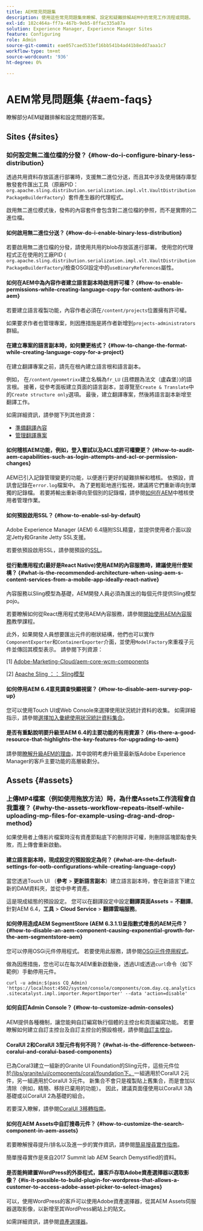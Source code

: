 ```yaml
---
title: AEM常見問題集
description: 使用這些常見問題集來瞭解、設定和疑難排解AEM中的常見工作流程或問題。
exl-id: 182c464a-ff7a-467b-9eb5-8ffac335a87a
solution: Experience Manager, Experience Manager Sites
feature: Configuring
role: Admin
source-git-commit: eae057caed533ef16bb541b4ad41b8edd7aaa1c7
workflow-type: tm+mt
source-wordcount: '936'
ht-degree: 0%

---
```


# AEM常見問題集 {#aem-faqs}

瞭解部分AEM疑難排解和設定問題的答案。

## Sites {#sites}

### 如何設定無二進位檔的分發？ {#how-do-i-configure-binary-less-distribution}

透過共用資料存放區進行部署時，支援無二進位分送，而且其中涉及使用儲存庫型散發套件匯出工具（原廠PID： `org.apache.sling.distribution.serialization.impl.vlt.VaultDistributionPackageBuilderFactory`）套件產生器的代理程式。

啟用無二進位模式後，發佈的內容套件會包含對二進位檔的參照，而不是實際的二進位檔。

#### 如何啟用無二進位分送？ {#how-do-i-enable-binary-less-distribution}

若要啟用無二進位檔的分發，請使用共用的blob存放區進行部署。
使用您的代理程式正在使用的工廠PID ( `org.apache.sling.distribution.serialization.impl.vlt.VaultDistributionPackageBuilderFactory`*)*&#x200B;檢查OSGI設定中的`useBinaryReferences`屬性。

#### 如何在AEM中為內容作者建立語言副本時啟用許可權？ {#how-to-enable-permissions-while-creating-language-copy-for-content-authors-in-aem}

若要建立語言複製功能，內容作者必須在`/content/projects`位置擁有許可權。

如果要求作者也管理專案，則因應措施是將作者新增到`projects-administrators`群組。

#### 在建立專案的語言副本時，如何變更格式？ {#how-to-change-the-format-while-creating-language-copy-for-a-project}

在建立翻譯專案之前，請先在根內建立語言根和語言副本。

例如，
在`/content/geometrixx`建立名稱為`fr_LU` (且標題為法文（盧森堡）)的語言根。 接著，從參考面板建立頁面的語言副本，並導覽至`Create & Translate`中的`Create structure only`選項。 最後，建立翻譯專案，然後將語言副本新增至翻譯工作。

如需詳細資訊，請參閱下列其他資源：

* [準備翻譯內容](/help/sites-administering/tc-prep.md)
* [管理翻譯專案](/help/sites-administering/tc-manage.md)

#### 如何稽核AEM功能，例如，登入嘗試以及ACL或許可權變更？ {#how-to-audit-aem-capabilities-such-as-login-attempts-and-acl-or-permission-changes}

AEM已引入記錄管理變更的功能，以便進行更好的疑難排解和稽核。 依預設，資訊會記錄在`error.log`檔案中。 為了更輕鬆地進行監視，建議將它們重新導向到單獨的記錄檔。
若要將輸出重新導向至個別的記錄檔，請參閱[如何在AEM](/help/sites-administering/audit-user-management-operations.md)中稽核使用者管理作業。

#### 如何預設啟用SSL？ {#how-to-enable-ssl-by-default}

Adobe Experience Manager (AEM) 6.4隨附SSL精靈，並提供使用者介面以設定Jetty和Granite Jetty SSL支援。

若要依預設啟用SSL，請參閱預設的[SSL](/help/sites-administering/ssl-by-default.md)。

#### 從行動應用程式(最好是React Native)使用AEM的內容服務時，建議使用什麼架構？ {#what-is-the-recommended-architecture-when-using-aem-s-content-services-from-a-mobile-app-ideally-react-native}

內容服務以Sling模型為基礎，AEM開發人員必須為匯出的每個元件提供Sling模型pojo。

若要瞭解如何從React應用程式使用AEM內容服務，請參閱[開始使用AEM內容服務](https://helpx.adobe.com/experience-manager/kt/sites/using/content-services-tutorial-use.html)教學課程。

此外，如果開發人員想要匯出元件的樹狀結構，他們也可以實作`ComponentExporter`和`ContainerExporter`介面，並使用`ModelFactory`來重複子元件並傳回其模型表示。 請參閱下列資源：

[1] [Adobe-Marketing-Cloud/aem-core-wcm-components](https://github.com/Adobe-Marketing-Cloud/aem-core-wcm-components/blob/master/bundles/core/src/main/java/com/adobe/cq/wcm/core/components/internal/models/v1/PageImpl.java#L245)

[2] [Apache Sling ：： Sling模型](https://sling.apache.org/documentation/bundles/models.html)

#### 如何停用AEM 6.4意見調查快顯視窗？ {#how-to-disable-aem-survey-pop-up}

您可以使用Touch UI或Web Console來選擇使用狀況統計資料的收集。 如需詳細指示，請參閱[選擇加入彙總使用狀況統計資料集合](/help/sites-deploying/opt-in-aggregated-usage-statistics.md)。

#### 是否有重點說明要升級至AEM 6.4的主要功能的有用資源？ {#is-there-a-good-resource-that-highlights-the-key-features-for-upgrading-to-aem}

請參閱[瞭解升級AEM的理由](https://helpx.adobe.com/experience-manager/kt/platform-repository/using/upgrade-aem-article-understand.html)，其中說明考慮升級至最新版Adobe Experience Manager的客戶主要功能的高層級劃分。

## Assets {#assets}

### 上傳MP4檔案（例如使用拖放方法）時，為什麼Assets工作流程會自我重複？ {#why-the-assets-workflow-repeats-itself-while-uploading-mp-files-for-example-using-drag-and-drop-method}

如果使用者上傳影片檔案時沒有資產節點底下的刪除許可權，則刪除區塊節點會失敗，而上傳會重新啟動。

#### 建立語言副本時，現成設定的預設設定為何？ {#what-are-the-default-settings-for-ootb-configurations-while-creating-language-copy}

當您透過Touch UI （**參考** > **更新語言副本**）建立語言副本時，會在新語言下建立新的DAM資料夾，並從中參考資產。

這是現成組態的預設設定。 您可以在翻譯設定中設定&#x200B;**翻譯頁面Assets** = **不翻譯**。
針對AEM 6.4，**工具** > **Cloud Service** > **翻譯雲端服務**。

#### 如何停用造成AEM SegmentStore (AEM 6.3.1.1)呈指數式增長的AEM元件？ {#how-to-disable-an-aem-component-causing-exponential-growth-for-the-aem-segmentstore-aem}

您可以停用OSGi元件停用程式。 若要使用此服務，請參閱[OSGi元件停用程式](https://adobe-consulting-services.github.io/acs-aem-commons/features/osgi-disablers/component-disabler/index.html)。

做為因應措施，您也可以在每次AEM重新啟動後，透過UI或透過`curl`命令（如下範例）手動停用元件。

`curl -u admin:$(pass CQ_Admin) 'https://localhost:4502/system/console/components/com.day.cq.analytics.sitecatalyst.impl.importer.ReportImporter' --data 'action=disable'`

#### 如何自訂Admin Console？ {#how-to-customize-admin-consoles}

AEM提供各種機制，讓您能夠自訂編寫執行個體的主控台和頁面編寫功能。 若要瞭解如何建立自訂主控台及自訂主控台的預設檢視，請參閱[自訂主控台](/help/sites-developing/customizing-consoles-touch.md)。

#### CoralUI 2和CoralUI 3型元件有何不同？ {#what-is-the-difference-between-coralui-and-coralui-based-components}

已為Coral3建立一組新的Granite UI Foundation的Sling元件，這些元件位於[/libs/granite/ui/components/coral/foundation下。](https://helpx.adobe.com/experience-manager/6-5/sites/developing/using/reference-materials/granite-ui/api/jcr_root/libs/granite/ui/components/coral/foundation/server.html)一組適用於CoralUI 2元件，另一組適用於CoralUI 3元件。 新集合不會只是複製貼上舊集合，而是會加以清除（例如，精簡、移除已棄用的功能）。 因此，建議頁面僅使用以CoralUI 3為基礎或以CoralUI 2為基礎的組合。

若要深入瞭解，請參閱[CoralUI 3移轉指南](https://helpx.adobe.com/experience-manager/6-5/sites/developing/using/reference-materials/granite-ui/api/jcr_root/libs/granite/ui/components/legacy/coral2/migration.html)。

#### 如何在AEM Assets中自訂搜尋元件？ {#how-to-customize-the-search-component-in-aem-assets}

若要瞭解搜尋提升/排名以及進一步的實作資訊，請參閱[簡易搜尋實作指南](https://helpx.adobe.com/experience-manager/kt/sites/using/search-tutorial-develop.html)。

簡單搜尋實作是來自2017 Summit lab AEM Search Demystified的資料。

#### 是否能夠建置WordPress的外掛程式，讓客戶存取Adobe資產選擇器以選取影像？ {#is-it-possible-to-build-plugin-for-wordpress-that-allows-a-customer-to-access-adobe-asset-picker-to-select-images}

可以，使用WordPress的客戶可以使用Adobe資產選擇器，從其AEM Assets伺服器選取影像，以新增至其WordPress網站上的貼文。

如需詳細資訊，請參閱[資產選擇器](../assets/search-assets.md#assetpicker)。
